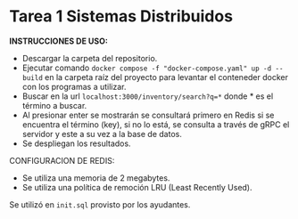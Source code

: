 # Tarea 1 Sistemas Distribuidos
**INSTRUCCIONES DE USO:**
- Descargar la carpeta del repositorio. 
- Ejecutar comando `docker compose -f "docker-compose.yaml" up -d --build` en la carpeta raíz del proyecto para levantar el conteneder docker con los programas a utilizar. 
- Buscar en la url `localhost:3000/inventory/search?q=*` donde * es el término a buscar.
- Al presionar enter se mostrarán se consultará primero en Redis si se encuentra el término (key), si no lo está, se consulta a través de gRPC el servidor y este a su vez a la base de datos.
- Se despliegan los resultados.

CONFIGURACION DE REDIS: 
- Se utiliza una memoria de 2 megabytes.
- Se utiliza una política de remoción LRU (Least Recently Used).


Se utilizó en `init.sql` provisto por los ayudantes.
